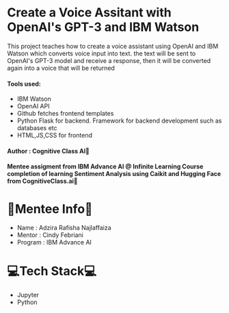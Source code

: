 # Create a Voice Assitant with OpenAI's GPT-3 and IBM Watson
This project teaches how to create a voice assistant using OpenAI and IBM Watson which converts voice input into text. the text will be sent to OpenAI's GPT-3 model and receive a response, then it will be converted again into a voice that will be returned

#### Tools used:
- IBM Watson
- OpenAI API
- Github fetches frontend templates
- Python Flask for backend. Framework for backend development such as databases etc
- HTML,JS,CSS for frontend

#### Author : Cognitive Class AI🤖

#### Mentee assigment from IBM Advance AI @ Infinite Learning Course completion of learning Sentiment Analysis using Caikit and Hugging Face from CognitiveClass.ai🤖


# 🐣Mentee Info🐣
- Name    : Adzira Rafisha Najlaffaiza
- Mentor  : Cindy Febriani
- Program : IBM Advance AI

# 💻Tech Stack💻  
- Jupyter
- Python
